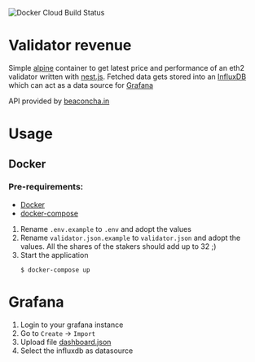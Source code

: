 ![Docker Cloud Build Status](https://img.shields.io/docker/cloud/build/eiabea/validator_revenue)

# Validator revenue

Simple [alpine](https://alpinelinux.org/) container to get latest price and performance of an eth2 validator written with [nest.js](https://nestjs.com/). Fetched data gets stored into an [InfluxDB](https://www.influxdata.com/products/influxdb/) which can act as a data source for [Grafana](https://grafana.com/)

API provided by [beaconcha.in](https://beaconcha.in/)

# Usage

## Docker

### Pre-requirements:

- [Docker](https://www.docker.com/)
- [docker-compose](https://docs.docker.com/compose/)

1. Rename `.env.example` to `.env` and adopt the values
2. Rename `validator.json.example` to `validator.json` and adopt the values. All the shares of the stakers should add up to 32 ;)
3. Start the application
    ```
    $ docker-compose up
    ```

# Grafana

1. Login to your grafana instance
2. Go to `Create` -> `Import`
3. Upload file [dashboard.json](grafana/dashboard.json)
4. Select the influxdb as datasource